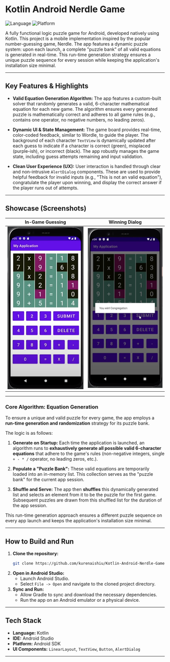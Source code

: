 # Kotlin Android Nerdle Game

![Language](https://img.shields.io/badge/Language-Kotlin-7F52FF.svg)
![Platform](https://img.shields.io/badge/Platform-Android-3DDC84.svg)

A fully functional logic puzzle game for Android, developed natively using Kotlin. This project is a mobile implementation inspired by the popular number-guessing game, Nerdle. The app features a dynamic puzzle system: upon each launch, a complete "puzzle bank" of all valid equations is generated in real-time. This run-time generation strategy ensures a unique puzzle sequence for every session while keeping the application's installation size minimal.

---

## Key Features & Highlights

* **Valid Equation Generation Algorithm:**
    The app features a custom-built solver that randomly generates a valid, 6-character mathematical equation for each new game. The algorithm ensures every generated puzzle is mathematically correct and adheres to all game rules (e.g., contains one operator, no negative numbers, no leading zeros).

* **Dynamic UI & State Management:**
    The game board provides real-time, color-coded feedback, similar to Wordle, to guide the player. The background of each character `TextView` is dynamically updated after each guess to indicate if a character is correct (green), misplaced (purple-ish), or incorrect (black). The app robustly manages the game state, including guess attempts remaining and input validation.

* **Clean User Experience (UX):**
    User interaction is handled through clear and non-intrusive `AlertDialog` components. These are used to provide helpful feedback for invalid inputs (e.g., "This is not an valid equation"), congratulate the player upon winning, and display the correct answer if the player runs out of attempts.

---

## Showcase (Screenshots)

<div align="center">

| In-Game Guessing | Winning Dialog |
| :---: | :---: |
| ![Game in Progress](./graph/image.png) | ![Win Dialog](./graph/win.png) |

</div>

---

### Core Algorithm: Equation Generation

To ensure a unique and valid puzzle for every game, the app employs a **run-time generation and randomization** strategy for its puzzle bank.

The logic is as follows:

1.  **Generate on Startup:** Each time the application is launched, an algorithm runs to **exhaustively generate all possible valid 6-character equations** that adhere to the game's rules (non-negative integers, single `+ - * /` operator, no leading zeros, etc.).

2.  **Populate a "Puzzle Bank":** These valid equations are temporarily loaded into an in-memory list. This collection serves as the "puzzle bank" for the current app session.

3.  **Shuffle and Serve:** The app then **shuffles** this dynamically generated list and selects an element from it to be the puzzle for the first game. Subsequent puzzles are drawn from this shuffled list for the duration of the app session.

This run-time generation approach ensures a different puzzle sequence on every app launch and keeps the application's installation size minimal.

---

## How to Build and Run

1.  **Clone the repository:**
    ```sh
    git clone https://github.com/kurenaishiu/Kotlin-Android-Nerdle-Game.git
    ```
2.  **Open in Android Studio:**
    * Launch Android Studio.
    * Select `File -> Open` and navigate to the cloned project directory.
3.  **Sync and Run:**
    * Allow Gradle to sync and download the necessary dependencies.
    * Run the app on an Android emulator or a physical device.

---

## Tech Stack

* **Language:** Kotlin
* **IDE:** Android Studio
* **Platform:** Android SDK
* **UI Components:** `LinearLayout`, `TextView`, `Button`, `AlertDialog`

---